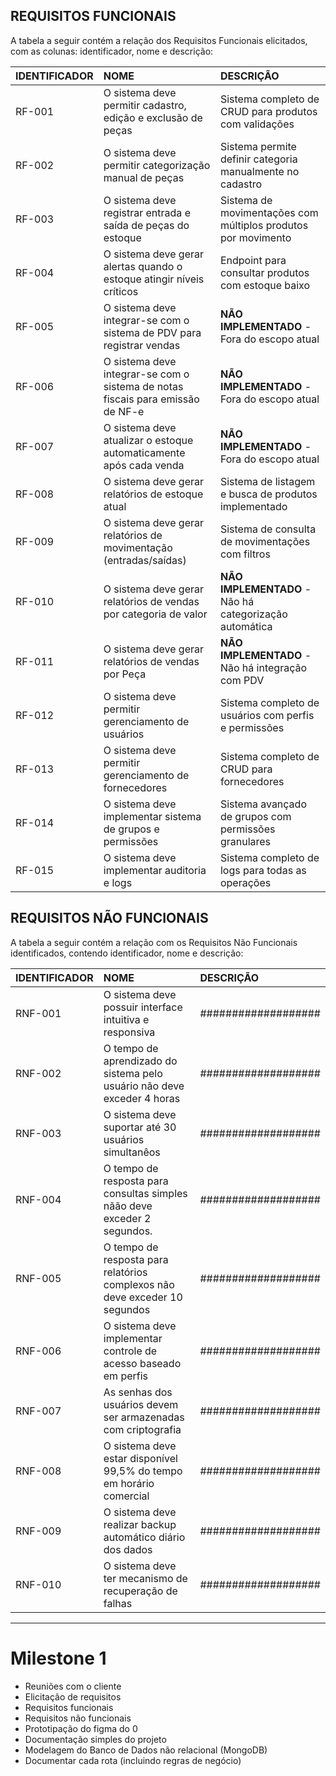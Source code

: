 ## REQUISITOS FUNCIONAIS
A tabela a seguir contém a relação dos Requisitos Funcionais elicitados, com as colunas: identificador, nome e descrição:

| IDENTIFICADOR | NOME | DESCRIÇÃO |
:---|:---|:---|
|RF-001 |O sistema deve permitir cadastro, edição e exclusão de peças|Sistema completo de CRUD para produtos com validações|
|RF-002 |O sistema deve permitir categorização manual de peças|Sistema permite definir categoria manualmente no cadastro|
|RF-003 |O sistema deve registrar entrada e saída de peças do estoque|Sistema de movimentações com múltiplos produtos por movimento|
|RF-004 |O sistema deve gerar alertas quando o estoque atingir níveis críticos|Endpoint para consultar produtos com estoque baixo|
|RF-005 |O sistema deve integrar-se com o sistema de PDV para registrar vendas|**NÃO IMPLEMENTADO** - Fora do escopo atual|
|RF-006 |O sistema deve integrar-se com o sistema de notas fiscais para emissão de NF-e|**NÃO IMPLEMENTADO** - Fora do escopo atual|
|RF-007 |O sistema deve atualizar o estoque automaticamente após cada venda|**NÃO IMPLEMENTADO** - Fora do escopo atual|
|RF-008 |O sistema deve gerar relatórios de estoque atual|Sistema de listagem e busca de produtos implementado|
|RF-009 |O sistema deve gerar relatórios de movimentação (entradas/saídas)|Sistema de consulta de movimentações com filtros|
|RF-010 |O sistema deve gerar relatórios de vendas por categoria de valor|**NÃO IMPLEMENTADO** - Não há categorização automática|
|RF-011 |O sistema deve gerar relatórios de vendas por Peça|**NÃO IMPLEMENTADO** - Não há integração com PDV|
|RF-012 |O sistema deve permitir gerenciamento de usuários|Sistema completo de usuários com perfis e permissões|
|RF-013 |O sistema deve permitir gerenciamento de fornecedores|Sistema completo de CRUD para fornecedores|
|RF-014 |O sistema deve implementar sistema de grupos e permissões|Sistema avançado de grupos com permissões granulares|
|RF-015 |O sistema deve implementar auditoria e logs|Sistema completo de logs para todas as operações|


## REQUISITOS NÃO FUNCIONAIS
A tabela a seguir contém a relação com os Requisitos Não Funcionais identificados, contendo identificador, nome e descrição:

| IDENTIFICADOR | NOME | DESCRIÇÃO |
|:---|:---|:---|
RNF-001 |O sistema deve possuir interface intuitiva e responsiva|###################|
RNF-002 |O tempo de aprendizado do sistema pelo usuário não deve exceder 4 horas|###################|
RNF-003 |O sistema deve suportar até 30 usuários simultanêos|###################|
RNF-004 |O tempo de resposta para consultas simples nãão deve exceder 2 segundos.|###################|
RNF-005 |O tempo de resposta para relatórios complexos não deve exceder 10 segundos|###################|
RNF-006 |O sistema deve implementar controle de acesso baseado em perfis|###################|
RNF-007 |As senhas dos usuários devem ser armazenadas com criptografia|###################|
RNF-008 |O sistema deve estar disponível 99,5% do tempo em horário comercial|###################|
RNF-009 |O sistema deve realizar backup automático diário dos dados|###################|
RNF-010 |O sistema deve ter mecanismo de recuperação de falhas|###################|
---  


# Milestone 1

- Reuniões com o cliente
- Elicitação de requisitos
- Requisitos funcionais
- Requisitos não funcionais
- Prototipação do figma do 0
- Documentação simples do projeto
- Modelagem do Banco de Dados não relacional (MongoDB)
- Documentar cada rota (incluindo regras de negócio)
